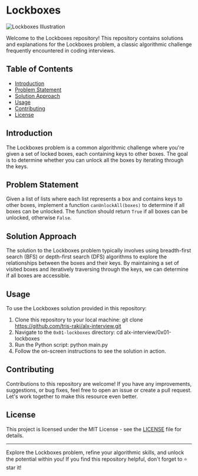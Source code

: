 # Lockboxes

![Lockboxes Illustration](https://upload.wikimedia.org/wikipedia/commons/6/63/Padlock_icon_black.svg)

Welcome to the Lockboxes repository! This repository contains solutions and explanations for the Lockboxes problem, a classic algorithmic challenge frequently encountered in coding interviews.

## Table of Contents
- [Introduction](#introduction)
- [Problem Statement](#problem-statement)
- [Solution Approach](#solution-approach)
- [Usage](#usage)
- [Contributing](#contributing)
- [License](#license)

## Introduction
The Lockboxes problem is a common algorithmic challenge where you're given a set of locked boxes, each containing keys to other boxes. The goal is to determine whether you can unlock all the boxes by iterating through the keys.

## Problem Statement
Given a list of lists where each list represents a box and contains keys to other boxes, implement a function `canUnlockAll(boxes)` to determine if all boxes can be unlocked. The function should return `True` if all boxes can be unlocked, otherwise `False`.

## Solution Approach
The solution to the Lockboxes problem typically involves using breadth-first search (BFS) or depth-first search (DFS) algorithms to explore the relationships between the boxes and their keys. By maintaining a set of visited boxes and iteratively traversing through the keys, we can determine if all boxes are accessible.

## Usage
To use the Lockboxes solution provided in this repository:
1. Clone this repository to your local machine:
        git clone https://github.com/tris-raki/alx-interview.git
2. Navigate to the `0x01-lockboxes` directory:
        cd alx-interview/0x01-lockboxes
3. Run the Python script:
        python main.py
4. Follow the on-screen instructions to see the solution in action.

## Contributing
Contributions to this repository are welcome! If you have any improvements, suggestions, or bug fixes, feel free to open an issue or create a pull request. Let's work together to make this resource even better.

## License
This project is licensed under the MIT License - see the [LICENSE](LICENSE) file for details.

---

Explore the Lockboxes problem, refine your algorithmic skills, and unlock the potential within you! If you find this repository helpful, don't forget to ⭐️  star it!

